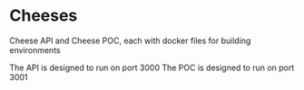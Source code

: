# Cheeses
Cheese API and Cheese POC, each with docker files for building environments

The API is designed to run on port 3000
The POC is designed to run on port 3001
